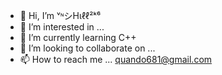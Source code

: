- 👋 Hi, I’m ᵛᶰシHιℓℓ²ᵏ⁶
- 👀 I’m interested in ...
- 🌱 I’m currently learning C++
- 💞️ I’m looking to collaborate on ...
- 📫 How to reach me ... quando681@gmail.com

<!---
Rimuru7824/Rimuru7824 is a ✨ special ✨ repository because its `README.md` (this file) appears on your GitHub profile.
You can click the Preview link to take a look at your changes.
--->
